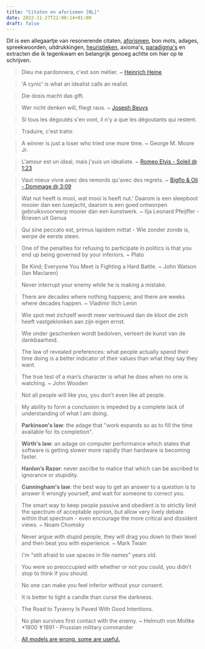 ```yaml
---
title: "Citaten en aforismen [NL]"
date: 2022-11-27T22:00:14+01:00
draft: false
---
```


Dit is een allegaartje van resonerende citaten, [aforismen](https://nl.wikipedia.org/wiki/Aforisme), bon mots, adages, spreekwoorden, uitdrukkingen, [heuristieken](https://nl.wikipedia.org/wiki/Heuristiek), axioma's, [paradigma's](<https://nl.wikipedia.org/wiki/Paradigma_(wetenschapsfilosofie)>) en extracten die ik tegenkwam en belangrijk genoeg achtte om hier op te schrijven.

> Dieu me pardonnera, c'est son métier. ~ [Heinrich Heine](https://en.wikipedia.org/wiki/Heinrich_Heine)

> 'A cynic' is what an idealist calls an realist.

> Die dosis macht das gift.

> Wer nicht denken will, fliegt raus. ~ [Joseph Beuys](https://en.wikipedia.org/wiki/Joseph_Beuys)

> Si tous les dégoutés s'en vont, il n'y a que les dégoutants qui restent.

> Traduire, c'est trahir.

> A winner is just a loser who tried one more time. ~ George M. Moore Jr.

> L'amour est un ideal, mais j'suis un idealiste. ~ [Romeo Elvis - Soleil @ 1:23](https://www.youtube.com/watch?v=JmIPRfMhzlM&t=01m23s)

> Vaut mieux vivre avec des remords qu'avec des regrets. ~ [Bigflo & Oli - Dommage @ 3:09](https://youtu.be/8AF-Sm8d8yk?t=189)

> Wat nut heeft is mooi, wat mooi is heeft nut.' Daarom is een sleepboot mooier dan een luxejacht, daarom is een goed ontworpen gebruiksvoorwerp mooier dan een kunstwerk. ~ Ilja Leonard Pfeijffer - Brieven uit Genua

> Qui sine peccato est, primus lapidem mittat - Wie zonder zonde is, werpe de eerste steen.

> One of the penalties for refusing to participate in politics is that you end up being governed by your inferiors. ~ Plato

> Be Kind; Everyone You Meet is Fighting a Hard Battle. ~ John Watson (Ian Maclaren)

> Never interrupt your enemy while he is making a mistake.

> There are decades where nothing happens; and there are weeks where decades happen. ~ Vladimir Ilich Lenin

> Wie spot met zichzelf wordt meer vertrouwd dan de kloot die zich heeft vastgeklonken aan zijn eigen ernst.

> Wie onder geschenken wordt bedolven, verleert de kunst van de dankbaarheid.

> The law of revealed preferences: what people actually spend their time doing is a better indicator of their values than what they say they want.

> The true test of a man’s character is what he does when no one is watching. ~ John Wooden

> Not all people will like you, you don't even like all people.

> My ability to form a conclusion is impeded by a complete lack of understanding of what I am doing.

> **Parkinson's law**: the adage that "work expands so as to fill the time available for its completion".

> **Wirth's law**: an adage on computer performance which states that software is getting slower more rapidly than hardware is becoming faster.

> **Hanlon’s Razor**: never ascribe to malice that which can be ascribed to ignorance or stupidity.

> **Cunningham's law**: the best way to get an answer to a question is to answer it wrongly yourself, and wait for someone to correct you.

> The smart way to keep people passive and obedient is to strictly limit the spectrum of acceptable opinion, but allow very lively debate within that spectrum - even encourage the more critical and dissident views. ~ Noam Chomsky

> Never argue with stupid people, they will drag you down to their level and then beat you with experience. ~ Mark Twain

> I'm "still afraid to use spaces in file names" years old.

> You were so preoccupied with whether or not you could, you didn't stop to think if you should.

> No one can make you feel inferior without your consent.

> It is better to light a candle than curse the darkness.

> The Road to Tyranny Is Paved With Good Intentions.

> No plan survives first contact with the enemy. ~ Helmuth von Moltke \*1800 ✝1891 - Prussian military commander

> [All models are wrong, some are useful.](https://en.wikipedia.org/wiki/All_models_are_wrong)

